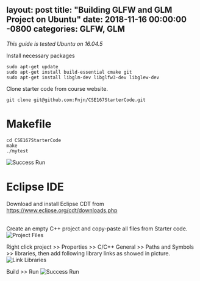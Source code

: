 layout: post
title:  "Building GLFW and GLM Project on Ubuntu"
date:   2018-11-16 00:00:00 -0800
categories: GLFW, GLM
---

*This guide is tested Ubuntu on 16.04.5*

Install necessary packages
```
sudo apt-get update
sudo apt-get install build-essential cmake git
sudo apt-get install libglm-dev libglfw3-dev libglew-dev
```


Clone starter code from course website.
```
git clone git@github.com:Fnjn/CSE167StarterCode.git
```

# Makefile
```
cd CSE167StarterCode
make
./mytest
```

![Success Run](/images/Building-GLFW-and-GLM-Project-on-Ubuntu/success_run2.png)

# Eclipse IDE

Download and install Eclipse CDT from https://www.eclipse.org/cdt/downloads.php<br><br>


Create an empty C++ project and copy-paste all files from Starter code.
![Project Files](/images/Building-GLFW-and-GLM-Project-on-Ubuntu/project_files.png)


Right click project >> Properties >> C/C++ General >> Paths and Symbols >> libraries, then add following library links as showed in picture.
![Link Libraries](/images/Building-GLFW-and-GLM-Project-on-Ubuntu/library_links.png)

Build >> Run
![Success Run](/images/Building-GLFW-and-GLM-Project-on-Ubuntu/success_run.png)
